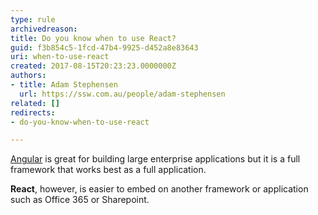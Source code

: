 ```yaml
---
type: rule
archivedreason: 
title: Do you know when to use React?
guid: f3b854c5-1fcd-47b4-9925-d452a8e83643
uri: when-to-use-react
created: 2017-08-15T20:23:23.0000000Z
authors:
- title: Adam Stephensen
  url: https://ssw.com.au/people/adam-stephensen
related: []
redirects:
- do-you-know-when-to-use-react

---
```



<p><a href="https&#58;//www.ssw.com.au/ssw/Consulting/Angular.aspx">Angular</a> is great  for building large enterprise applications but it is a full framework that works best as a full application.</p><p>
   <b>React</b>,&#160;however, is easier to embed on another framework or application such as Office 365 or Sharepoint.</p>
<br><excerpt class='endintro'></excerpt><br>




